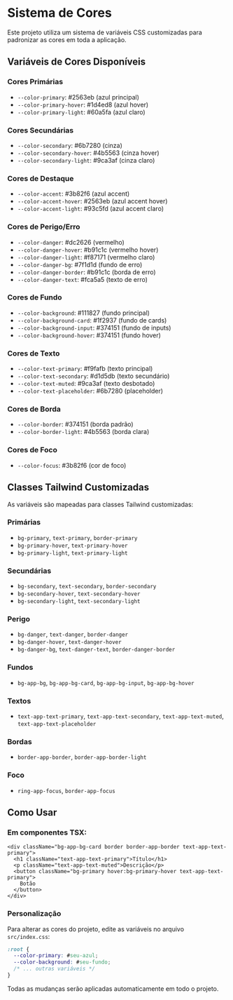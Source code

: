 # Sistema de Cores

Este projeto utiliza um sistema de variáveis CSS customizadas para padronizar as cores em toda a aplicação.

## Variáveis de Cores Disponíveis

### Cores Primárias
- `--color-primary`: #2563eb (azul principal)
- `--color-primary-hover`: #1d4ed8 (azul hover)
- `--color-primary-light`: #60a5fa (azul claro)

### Cores Secundárias
- `--color-secondary`: #6b7280 (cinza)
- `--color-secondary-hover`: #4b5563 (cinza hover)
- `--color-secondary-light`: #9ca3af (cinza claro)

### Cores de Destaque
- `--color-accent`: #3b82f6 (azul accent)
- `--color-accent-hover`: #2563eb (azul accent hover)
- `--color-accent-light`: #93c5fd (azul accent claro)

### Cores de Perigo/Erro
- `--color-danger`: #dc2626 (vermelho)
- `--color-danger-hover`: #b91c1c (vermelho hover)
- `--color-danger-light`: #f87171 (vermelho claro)
- `--color-danger-bg`: #7f1d1d (fundo de erro)
- `--color-danger-border`: #b91c1c (borda de erro)
- `--color-danger-text`: #fca5a5 (texto de erro)

### Cores de Fundo
- `--color-background`: #111827 (fundo principal)
- `--color-background-card`: #1f2937 (fundo de cards)
- `--color-background-input`: #374151 (fundo de inputs)
- `--color-background-hover`: #374151 (fundo hover)

### Cores de Texto
- `--color-text-primary`: #f9fafb (texto principal)
- `--color-text-secondary`: #d1d5db (texto secundário)
- `--color-text-muted`: #9ca3af (texto desbotado)
- `--color-text-placeholder`: #6b7280 (placeholder)

### Cores de Borda
- `--color-border`: #374151 (borda padrão)
- `--color-border-light`: #4b5563 (borda clara)

### Cores de Foco
- `--color-focus`: #3b82f6 (cor de foco)

## Classes Tailwind Customizadas

As variáveis são mapeadas para classes Tailwind customizadas:

### Primárias
- `bg-primary`, `text-primary`, `border-primary`
- `bg-primary-hover`, `text-primary-hover`
- `bg-primary-light`, `text-primary-light`

### Secundárias
- `bg-secondary`, `text-secondary`, `border-secondary`
- `bg-secondary-hover`, `text-secondary-hover`
- `bg-secondary-light`, `text-secondary-light`

### Perigo
- `bg-danger`, `text-danger`, `border-danger`
- `bg-danger-hover`, `text-danger-hover`
- `bg-danger-bg`, `text-danger-text`, `border-danger-border`

### Fundos
- `bg-app-bg`, `bg-app-bg-card`, `bg-app-bg-input`, `bg-app-bg-hover`

### Textos
- `text-app-text-primary`, `text-app-text-secondary`, `text-app-text-muted`, `text-app-text-placeholder`

### Bordas
- `border-app-border`, `border-app-border-light`

### Foco
- `ring-app-focus`, `border-app-focus`

## Como Usar

### Em componentes TSX:
```tsx
<div className="bg-app-bg-card border border-app-border text-app-text-primary">
  <h1 className="text-app-text-primary">Título</h1>
  <p className="text-app-text-muted">Descrição</p>
  <button className="bg-primary hover:bg-primary-hover text-app-text-primary">
    Botão
  </button>
</div>
```

### Personalização

Para alterar as cores do projeto, edite as variáveis no arquivo `src/index.css`:

```css
:root {
  --color-primary: #seu-azul;
  --color-background: #seu-fundo;
  /* ... outras variáveis */
}
```

Todas as mudanças serão aplicadas automaticamente em todo o projeto.
